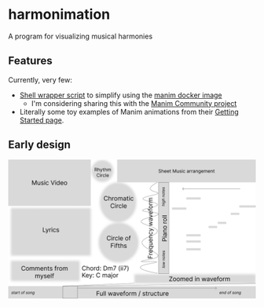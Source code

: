 # harmonimation
A program for visualizing musical harmonies

## Features

Currently, very few:

-   [Shell wrapper script](https://github.com/PikaBlue107/harmonimation/blob/main/manim_wrapper/manim)
    to simplify using the [manim docker image](https://docs.manim.community/en/stable/installation/docker.html)
    -   I'm considering sharing this with the [Manim Community project](https://github.com/ManimCommunity/manim)
-   Literally some toy examples of Manim animations from their
    [Getting Started page](https://docs.manim.community/en/stable/tutorials/quickstart.html).

## Early design

![early design](design/harmonimation-design-early_sketch.png)
